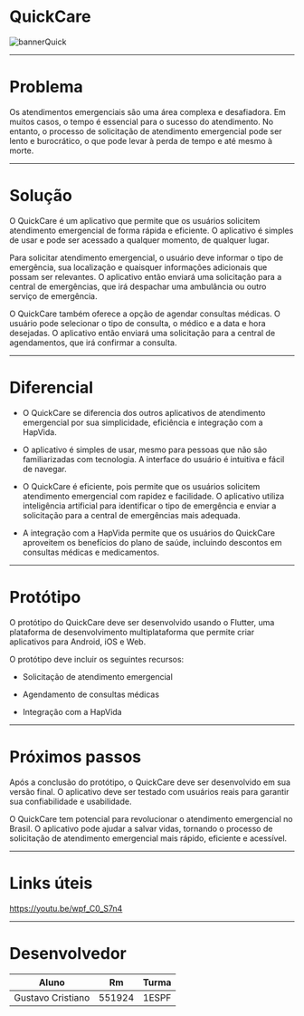 # QuickCare

![bannerQuick](https://imgur.com/8VgDRpX.png)

---

# Problema 

Os atendimentos emergenciais são uma área complexa e desafiadora. Em muitos casos, o tempo é essencial para o sucesso do atendimento. No entanto, o processo de solicitação de atendimento emergencial pode ser lento e burocrático, o que pode levar à perda de tempo e até mesmo à morte. 

 ---

# Solução 

O QuickCare é um aplicativo que permite que os usuários solicitem atendimento emergencial de forma rápida e eficiente. O aplicativo é simples de usar e pode ser acessado a qualquer momento, de qualquer lugar. 

Para solicitar atendimento emergencial, o usuário deve informar o tipo de emergência, sua localização e quaisquer informações adicionais que possam ser relevantes. O aplicativo então enviará uma solicitação para a central de emergências, que irá despachar uma ambulância ou outro serviço de emergência. 

O QuickCare também oferece a opção de agendar consultas médicas. O usuário pode selecionar o tipo de consulta, o médico e a data e hora desejadas. O aplicativo então enviará uma solicitação para a central de agendamentos, que irá confirmar a consulta. 

 ---

# Diferencial 

- O QuickCare se diferencia dos outros aplicativos de atendimento emergencial por sua simplicidade, eficiência e integração com a HapVida. 

- O aplicativo é simples de usar, mesmo para pessoas que não são familiarizadas com tecnologia. A interface do usuário é intuitiva e fácil de navegar. 

- O QuickCare é eficiente, pois permite que os usuários solicitem atendimento emergencial com rapidez e facilidade. O aplicativo utiliza inteligência artificial para identificar o tipo de emergência e enviar a solicitação para a central de emergências mais adequada. 

- A integração com a HapVida permite que os usuários do QuickCare aproveitem os benefícios do plano de saúde, incluindo descontos em consultas médicas e medicamentos. 

 ---

# Protótipo 

O protótipo do QuickCare deve ser desenvolvido usando o Flutter, uma plataforma de desenvolvimento multiplataforma que permite criar aplicativos para Android, iOS e Web. 

O protótipo deve incluir os seguintes recursos: 

- Solicitação de atendimento emergencial 

- Agendamento de consultas médicas 

- Integração com a HapVida 

 ---

# Próximos passos 

Após a conclusão do protótipo, o QuickCare deve ser desenvolvido em sua versão final. O aplicativo deve ser testado com usuários reais para garantir sua confiabilidade e usabilidade. 

O QuickCare tem potencial para revolucionar o atendimento emergencial no Brasil. O aplicativo pode ajudar a salvar vidas, tornando o processo de solicitação de atendimento emergencial mais rápido, eficiente e acessível. 

---

# Links úteis

https://youtu.be/wpf_C0_S7n4

---

# Desenvolvedor

|       Aluno       |     Rm     |   Turma   |
| ----------------- | ---------- | --------- |
| Gustavo Cristiano |   551924   |   1ESPF   |
